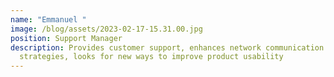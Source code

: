 ```yaml
---
name: "Emmanuel "
image: /blog/assets/2023-02-17-15.31.00.jpg
position: Support Manager
description: Provides customer support, enhances network communication
  strategies, looks for new ways to improve product usability
---
```

